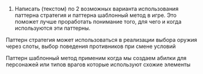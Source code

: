 1)	Написать (текстом) по 2 возможных варианта использования паттерна стратегия и паттерна шаблонный метод в игре. Это поможет лучше проработать понимание того, для чего и когда используются эти паттерны.

Паттерн стратегия может использоваться в реализации выбора оружия через слоты, выбор поведения противников при смене условий


Паттерн шаблонный метод применим когда мы создаем абилки для персонажей или типов врагов которые используют схожие элементы
